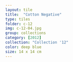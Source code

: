 ```yaml
---
layout: tile
title:  "Cotton Negative"
type: tiles
folder: c-12
img: c-12-04.jpg
group: collections
category: [2012]
collection: "Collection '12"
color: deep blue
size: 14 x 14 cm
---
```



